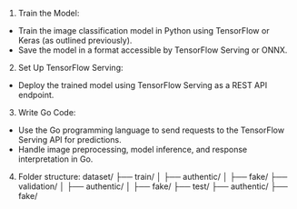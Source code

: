 1. Train the Model:
- Train the image classification model in Python using TensorFlow or Keras (as outlined previously).
- Save the model in a format accessible by TensorFlow Serving or ONNX.

2. Set Up TensorFlow Serving:
- Deploy the trained model using TensorFlow Serving as a REST API endpoint.

3. Write Go Code:
- Use the Go programming language to send requests to the TensorFlow Serving API for predictions.
- Handle image preprocessing, model inference, and response interpretation in Go.


4. Folder structure:
dataset/
├── train/
│   ├── authentic/
│   ├── fake/
├── validation/
│   ├── authentic/
│   ├── fake/
├── test/
    ├── authentic/
    ├── fake/
